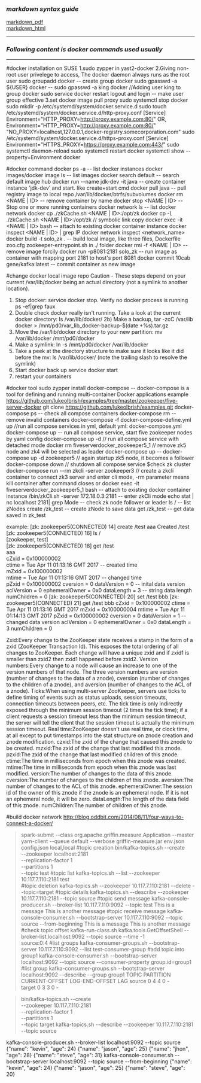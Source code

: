 ### *markdown syntax guide*
[markdown_pdf](https://guides.github.com/pdfs/markdown-cheatsheet-online.pdf)<br>
[markdown_html](https://guides.github.com/features/mastering-markdown/)

---

### *Following content is docker commands used usually*

---

#docker installation on SUSE
1.sudo zypper in yast2-docker
2.Giving non-root user privelege to access, The docker daemon always runs as the root user
sudo groupadd docker    -- create group docker
sudo gpasswd -a ${USER} docker   -- sudo gpasswd -a king docker //Adding user king to group docker
sudo service docker restart
logout and login  -- make user group effective
3.set docker image pull proxy
sudo systemctl stop docker
sudo mkdir -p /etc/systemd/system/docker.service.d
sudo touch /etc/systemd/system/docker.service.d/http-proxy.conf
[Service]
Environment="HTTP_PROXY=http://proxy.example.com:80/"
OR, Environment="HTTP_PROXY=http://proxy.example.com:80/" "NO_PROXY=localhost,127.0.0.1,docker-registry.somecorporation.com"
sudo /etc/systemd/system/docker.service.d/https-proxy.conf
[Service]
Environment="HTTPS_PROXY=https://proxy.example.com:443/"
sudo systemctl daemon-reload
sudo systemctl restart docker
systemctl show --property=Environment docker

#docker command
docker ps -a -- list docker instances
docker images/docker image ls -- list images
docker search default -- search default image hub
docker run --name jdk-dev -it java  -- create container instance 'jdk-dev' and start. like create+start cmd
docker pull java  -- pull registry image to local repo /var/lib/docker/btrfs/subvolumes
docker rm <NAME | ID>  -- remove container by name
docker stop <NAME | ID>  -- Stop one or more running containers
docker network ls  -- list docker network
docker cp ./zkCache.sh <NAME | ID>:/opt/zk
docker cp -L ./zkCache.sh <NAME | ID>:/opt/zk // symbolic link copy
docker exec -it <NAME | ID> bash  -- attach to existing docker container instance
docker inspect <NAME | ID> | grep IP
docker network inspect <network_name>
docker build -t solo_zk . -- build local image, like three files, Dockerfile  zoo.cfg  zookeeper-entrypoint.sh in ./ folder
docker rmi -f <NAME | ID>  -- remove image forcily
docker run -p8081:2181 solo_zk  -- run image as container with mapping port 2181 to host's port 8081
docker commit 10cab gene/kafka:latest  -- commit container as new image

#change docker local image repo
Caution - These steps depend on your current /var/lib/docker being an actual directory (not a symlink to another location).
1) Stop docker: service docker stop. Verify no docker process is running ps -ef|grep faux
2) Double check docker really isn't running. Take a look at the current docker directory: ls /var/lib/docker/
2b) Make a backup, tar -zcC /var/lib docker > /mnt/pd0/var_lib_docker-backup-$(date +%s).tar.gz
3) Move the /var/lib/docker directory to your new partition: mv /var/lib/docker /mnt/pd0/docker
4) Make a symlink: ln -s /mnt/pd0/docker /var/lib/docker
5) Take a peek at the directory structure to make sure it looks like it did before the mv: ls /var/lib/docker/ (note the trailing slash to resolve the symlink)
6) Start docker back up service docker start
7) restart your containers

#docker tool
sudo zypper install docker-compose  -- docker-compose is a tool for defining and running multi-container Docker applications
example https://github.com/lukeolbrish/examples/tree/master/zookeeper/five-server-docker
git clone https://github.com/lukeolbrish/examples.git
docker-compose ps  -- check all compose containers
docker-compose rm  -- remove invalid containers
docker-compose -f docker-compose-define.yml up  //run all compose services in yml, default yml: docker-compose.yml
docker-compose up -- run all compose service, start five zookeeper nodes by yaml config
docker-compose up -d  // run all compose service with detached mode
docker rm fiveserverdocker_zookeeper5_1  // remove zk5 node and zk4 will be selected as leader
docker-compose up <serviceName>  -- docker-compose up -d zookeeper5  // again startup zk5 node, it becomes a follower
docker-compose down  // shutdown all compose service
$check zk cluster
docker-compose run --rm zkcli -server zookeeper3  // create a zkcli container to connect zk3 server and enter cli mode, -rm parameter means kill container after command closes
or
docker exec -it fiveserverdocker_zookeeper5_1 bash  -- attach to existing docker container instance
/bin/zkCli.sh -server 172.18.0.3:2181  -- enter zkCli mode
echo stat | nc localhost 2181| grep Mode  -- check zk node follower or leader
ls /  -- list zNodes
create /zk_test <data>  -- create zNode to save data
get /zk_test   -- get data saved in zk_test

example:
[zk: zookeeper5(CONNECTED) 14] create /test aaa
Created /test                                                                                                                                                                                                                                                                                                                        
[zk: zookeeper5(CONNECTED) 16] ls /                                                                                                                                         
[zookeeper, test]                                                                                                                                                           
[zk: zookeeper5(CONNECTED) 18] get /test                                                                                                                                    
aaa                                                                                                                                                                         
cZxid = 0x100000002                                                                                                                                                         
ctime = Tue Apr 11 01:13:16 GMT 2017  -- created time                                                                                                                                      
mZxid = 0x100000002                                                                                                                                                         
mtime = Tue Apr 11 01:13:16 GMT 2017 -- changed time     
pZxid = 0x100000002
cversion = 0
dataVersion = 0  -- inital data version
aclVersion = 0
ephemeralOwner = 0x0
dataLength = 3  -- string data length
numChildren = 0
[zk: zookeeper5(CONNECTED) 20] set /test bbb
[zk: zookeeper5(CONNECTED) 21] get /test
bbb
cZxid = 0x100000002
ctime = Tue Apr 11 01:13:16 GMT 2017
mZxid = 0x100000004
mtime = Tue Apr 11 01:14:13 GMT 2017
pZxid = 0x100000002
cversion = 0
dataVersion = 1  -- changed data version
aclVersion = 0
ephemeralOwner = 0x0
dataLength = 3
numChildren = 0

Zxid:Every change to the ZooKeeper state receives a stamp in the form of a zxid (ZooKeeper Transaction Id). This exposes the total ordering of all changes to ZooKeeper. Each change will have a unique zxid and if zxid1 is smaller than zxid2 then zxid1 happened before zxid2.
Version numbers:Every change to a node will cause an increase to one of the version numbers of that node. The three version numbers are version (number of changes to the data of a znode), cversion (number of changes to the children of a znode), and aversion (number of changes to the ACL of a znode).
Ticks:When using multi-server ZooKeeper, servers use ticks to define timing of events such as status uploads, session timeouts, connection timeouts between peers, etc. The tick time is only indirectly exposed through the minimum session timeout (2 times the tick time); if a client requests a session timeout less than the minimum session timeout, the server will tell the client that the session timeout is actually the minimum session timeout.
Real time:ZooKeeper doesn't use real time, or clock time, at all except to put timestamps into the stat structure on znode creation and znode modification.
czxid:The zxid of the change that caused this znode to be created.
mzxid:The zxid of the change that last modified this znode.
pzxid:The zxid of the change that last modified children of this znode.
ctime:The time in milliseconds from epoch when this znode was created.
mtime:The time in milliseconds from epoch when this znode was last modified.
version:The number of changes to the data of this znode.
cversion:The number of changes to the children of this znode.
aversion:The number of changes to the ACL of this znode.
ephemeralOwner:The session id of the owner of this znode if the znode is an ephemeral node. If it is not an ephemeral node, it will be zero.
dataLength:The length of the data field of this znode.
numChildren:The number of children of this znode.

#build docker network
http://blog.oddbit.com/2014/08/11/four-ways-to-connect-a-docker/


> spark-submit --class org.apache.griffin.measure.Application --master yarn-client --queue default --verbose griffin-measure.jar env.json config.json local,local
#topic creation
> bin/kafka-topics.sh --create \
    --zookeeper localhost:2181 \
    --replication-factor 1 \
    --partitions 1 \
    --topic test
#topic list	
kafka-topics.sh --list --zookeeper 10.117.7.110:2181
test	
#topic deletion
kafka-topics.sh --zookeeper 10.117.7.110:2181 --delete --topic=target
#topic details
kafka-topics.sh --describe --zookeeper 10.117.7.110:2181 --topic source
#topic send message
kafka-console-producer.sh --broker-list 10.117.7.110:9092 --topic test
This is a message
This is another message
#topic receive message
kafka-console-consumer.sh --bootstrap-server 10.117.7.110:9092 --topic source --from-beginning
This is a message
This is another message
#check topic offset
kafka-run-class.sh kafka.tools.GetOffsetShell --broker-list localhost:9092 --topic source --time -1  
source:0:4
#list groups
kafka-consumer-groups.sh --bootstrap-server 10.117.7.110:9092 --list
test-consumer-group
#add topic into group1
kafka-console-consumer.sh --bootstrap-server localhost:9092 --topic source --consumer-property group.id=group1
#list group
kafka-consumer-groups.sh --bootstrap-server localhost:9092 --describe --group group1
TOPIC        PARTITION  CURRENT-OFFSET  LOG-END-OFFSET  LAG 
source                     0          4               4               0          -                                   
target                       0          3               3               0          -                                   


> bin/kafka-topics.sh --create \
    --zookeeper 10.117.7.110:2181 \
    --replication-factor 1 \
    --partitions 1 \
    --topic target
kafka-topics.sh --describe --zookeeper 10.117.7.110:2181 --topic source
	
kafka-console-producer.sh --broker-list localhost:9092 --topic source
{"name": "kevin", "age": 24}
{"name": "jason", "age": 25}
{"name": "jhon", "age": 28}
{"name": "steve", "age": 31}
kafka-console-consumer.sh --bootstrap-server localhost:9092 --topic source --from-beginning
{"name": "kevin", "age": 24}
{"name": "jason", "age": 25}
{"name": "steve", "age": 20}